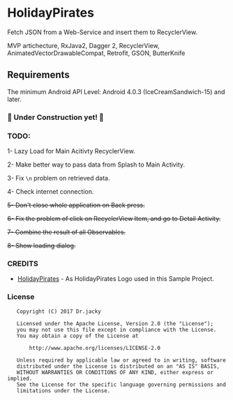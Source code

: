 # HolidayPirates
Fetch JSON from a Web-Service and insert them to RecyclerView.

MVP artichecture, RxJava2, Dagger 2, RecyclerView, AnimatedVectorDrawableCompat, Retrofit, GSON, ButterKnife

## Requirements

The minimum Android API Level: Android 4.0.3 (IceCreamSandwich-15) and later. 

### :construction: Under Construction yet! :construction:
### TODO:  
1- Lazy Load for Main Acitivty RecyclerView.

2- Make better way to pass data from Splash to Main Activity.

3- Fix `\n` problem on retrieved data.

4- Check internet connection.

~~5- Don't close whole application on Back press.~~

~~6- Fix the problem of click on RecyclerView Item, and go to Detail Activity.~~

~~7- Combine the result of all Observables.~~

~~8- Show loading dialog.~~


### CREDITS
* [HolidayPirates](http://holidaypirates.com/) - As HolidayPirates Logo used in this Sample Project.

### License
```
   Copyright (C) 2017 Dr.jacky

   Licensed under the Apache License, Version 2.0 (the "License");
   you may not use this file except in compliance with the License.
   You may obtain a copy of the License at

       http://www.apache.org/licenses/LICENSE-2.0

   Unless required by applicable law or agreed to in writing, software
   distributed under the License is distributed on an "AS IS" BASIS,
   WITHOUT WARRANTIES OR CONDITIONS OF ANY KIND, either express or implied.
   See the License for the specific language governing permissions and
   limitations under the License.
```


